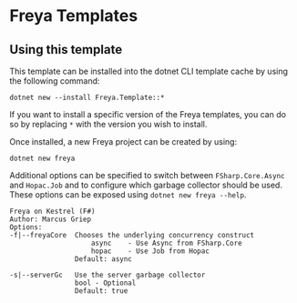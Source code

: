 # Freya Templates

## Using this template

This template can be installed into the dotnet CLI template cache by using the
following command:

    dotnet new --install Freya.Template::*

If you want to install a specific version of the Freya templates, you can do so
by replacing `*` with the version you wish to install.

Once installed, a new Freya project can be created by using:

    dotnet new freya

Additional options can be specified to switch between `FSharp.Core.Async` and
`Hopac.Job` and to configure which garbage collector should be used. These
options can be exposed using `dotnet new freya --help`.


    Freya on Kestrel (F#)
    Author: Marcus Griep
    Options:
    -f|--freyaCore  Chooses the underlying concurrency construct
                        async    - Use Async from FSharp.Core
                        hopac    - Use Job from Hopac
                    Default: async

    -s|--serverGc   Use the server garbage collector
                    bool - Optional
                    Default: true
